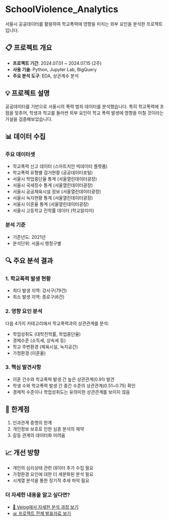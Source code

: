 # SchoolViolence_Analytics 
서울시 공공데이터를 활용하여 학교폭력에 영향을 미치는 외부 요인을 분석한 프로젝트입니다.

## 📋 프로젝트 개요
- **프로젝트 기간**: 2024.07.01 ~ 2024.07.15 (2주)
- **사용 기술**: Python, Jupyter Lab, BigQuery
- **주요 분석 도구**: EDA, 상관계수 분석

## 💡 프로젝트 설명
공공데이터를 기반으로 서울시의 폭력 범죄 데이터를 분석했습니다. 특히 학교폭력에 초점을 맞추어, 학생과 학교를 둘러싼 외부 요인이 학교 폭력 발생에 영향을 미칠 것이라는 가설을 검증해보았습니다.

## 📊 데이터 수집
### 주요 데이터셋
- 학교폭력 신고 데이터 (스마트치안 빅데이터 플랫폼)
- 학교폭력 유형별 검거현황 (공공데이터포털)
- 서울시 학업중단율 통계 (서울열린데이터광장)
- 서울시 국세징수 통계 (서울열린데이터광장)
- 서울시 공공체육시설 정보 (서울열린데이터광장)
- 서울시 녹지현황 통계 (서울열린데이터광장)
- 서울시 이혼율 통계 (서울열린데이터광장)
- 서울시 고등학교 진학률 데이터 (학교알리미)

### 분석 기준
- 기준년도: 2021년
- 분석단위: 서울시 행정구별

## 🔍 주요 분석 결과
### 1. 학교폭력 발생 현황
- 최다 발생 지역: 강서구(79건)
- 최소 발생 지역: 종로구(6건)

### 2. 영향 요인 분석
다음 4가지 카테고리에서 학교폭력과의 상관관계를 분석:
- 학업성취도 (대학진학률, 학업중단율)
- 경제수준 (소득세, 상속세 등)
- 학교 주변환경 (체육시설, 녹지공간)
- 가정환경 (이혼율)

### 3. 핵심 발견사항
- 이혼 건수와 학교폭력 발생 간 높은 상관관계(0.91) 발견
- 학생 수와 학교폭력 발생 간 중간 수준의 상관관계(0.51~0.75) 확인
- 경제적 수준이나 학업성취도는 유의미한 상관관계를 보이지 않음

## 🔎 한계점
1. 인과관계 증명의 한계
2. 개인정보 보호로 인한 심층 분석의 제약
3. 갈등 관계의 데이터화 어려움

## 📈 개선 방향
- 개인의 심리상태 관련 데이터 추가 수집 필요
- 가정환경 요인에 대한 더 세분화된 분석 필요
- 시계열 분석을 통한 장기적 추세 파악 필요

### 더 자세한 내용을 알고 싶다면? 
- [📃 Velog에서 자세한 분석 과정 보기](https://velog.io/@peng_data/%ED%95%99%EA%B5%90%ED%8F%AD%EB%A0%A5%EC%97%90-%EC%98%81%ED%96%A5%EC%9D%84-%EB%AF%B8%EC%B9%98%EB%8A%94-%EC%99%B8%EB%B6%80%EC%9A%94%EC%9D%B8%EC%9D%B4-%EC%9E%88%EC%9D%84%EA%B9%8C)
- [📊 프로젝트 전체 발표자료 보기](https://drive.google.com/file/d/1V4Wkqc7T0Depbg1spnSMsPTTFyVxzQx3/view?usp=sharing)

